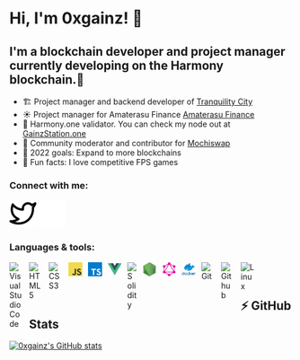 # Hi, I'm 0xgainz! 👋 

## I'm a blockchain developer and project manager currently developing on the Harmony blockchain.🤠

- 🏗️ Project manager and backend developer of [Tranquility City](https://tranquilitycity.one/) 
- ☀️ Project manager for Amaterasu Finance [Amaterasu Finance](https://www.amaterasu.finance/#/swap)
- 🤙 Harmony.one validator. You can check my node out at [GainzStation.one](https://gainzstation.one/)
- 🍡 Community moderator and contributor for [Mochiswap](https://mochiswap.io/)   
- 🥅 2022 goals: Expand to more blockchains
- 🔫 Fun facts: I love competitive FPS games

### Connect with me:
[![website](./img/twitter-light.svg)](https://twitter.com/0xgainzzz#gh-light-mode-only)
[![website](./img/twitter-dark.svg)](https://twitter.com/0xgainzzz#gh-dark-mode-only)
&nbsp;&nbsp;

### Languages & tools:
<img align ="left" alt="Visual Studio Code" width="25px" src="https://cdn.jsdelivr.net/gh/devicons/devicon/icons/vscode/vscode-original.svg" style="padding-right:10px;" >
<img align="left"alt="HTML5" width="25px" src="https://cdn.jsdelivr.net/gh/devicons/devicon/icons/html5/html5-original.svg" style="padding-right:10px;" >
<img align="left" alt="CSS3" width="25px" src="https://cdn.jsdelivr.net/gh/devicons/devicon/icons/css3/css3-original.svg" style="padding-right:10px;" >
<img align="left" alt="JavaScript" width="25px" src="https://raw.githubusercontent.com/github/explore/80688e429a7d4ef2fca1e82350fe8e3517d3494d/topics/javascript/javascript.png" style="padding-right:10px;" />
<img align="left" alt="TypeScript" width="25px" src="https://raw.githubusercontent.com/github/explore/80688e429a7d4ef2fca1e82350fe8e3517d3494d/topics/typescript/typescript.png" style="padding-right:10px;" />
<img align="left" alt="Vuejs" width="25px" src="https://raw.githubusercontent.com/github/explore/80688e429a7d4ef2fca1e82350fe8e3517d3494d/topics/vue/vue.png" style="padding-right:10px;" >
<img align="left" alt="Solidity" width="17px" src="https://upload.wikimedia.org/wikipedia/commons/thumb/9/98/Solidity_logo.svg/579px-Solidity_logo.svg.png?20201202112837" style="padding-right:10px;" />
<img align="left" alt="Nodejs" width="25px" src="https://raw.githubusercontent.com/github/explore/80688e429a7d4ef2fca1e82350fe8e3517d3494d/topics/nodejs/nodejs.png" style="padding-right:10px;" >
<img align="left" alt="Graphql" width="25px" src="https://raw.githubusercontent.com/github/explore/e65ef46ef3e7bc457c93622f6a89fe8d3fd131d5/topics/graphql/graphql.png" style="padding-right:10px;" >
<img align="left" alt="Docker" width="25px" src="https://raw.githubusercontent.com/github/explore/80688e429a7d4ef2fca1e82350fe8e3517d3494d/topics/docker/docker.png" style="padding-right:10px;" >
<img align="left" alt="Git" width="25px" src="https://upload.wikimedia.org/wikipedia/commons/3/3f/Git_icon.svg" style="padding-right:10px;" >
<img align="left" alt="Github" width="25px" src="https://user-images.githubusercontent.com/3369400/139447912-e0f43f33-6d9f-45f8-be46-2df5bbc91289.png" style="padding-right:10px;" >
<img align="left" alt="Linux" width="25px" src="https://upload.wikimedia.org/wikipedia/commons/thumb/f/f1/Icons8_flat_linux.svg/768px-Icons8_flat_linux.svg.png?20170610200026" style="padding-right:10px;" >

<br />
<br />

## ⚡ GitHub Stats

[![0xgainz's GitHub stats](https://github-readme-stats.vercel.app/api?username=0xgainz)](https://github.com/0xgainz/github-readme-stats)







